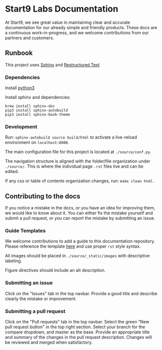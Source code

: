 # Start9 Labs Documentation

At Start9, we see great value in maintaining clear and accurate documentation for our already simple and friendly products. These docs are a continuous work-in-progress, and we welcome contributions from our partners and customers.

## Runbook

This project uses [Sphinx](https://www.sphinx-doc.org/en/master/usage/installation.html) and [Restructured Text](https://thomas-cokelaer.info/tutorials/sphinx/rest_syntax.html)

### Dependencies

Install [python3](https://docs.python-guide.org/starting/install3/osx/)

Install sphinx and dependencies:
```
brew install sphinx-doc
pip3 install sphinx-autobuild
pip3 install sphinx-book-theme
```

### Development

Run: `sphinx-autobuild source build/html` to activate a live-reload environment on `localhost:8000`.

The main configuration file for this project is located at `./source/conf.py`.

The navigation structure is aligned with the folder/file organization under `./source/`. This is where the individual page `.rst` files live and can be edited.

If any css or table of contents organization changes, run: `make clean html`.

## Contributing to the docs

If you notice a mistake in the docs, or you have an idea for improving them, we would like to know about it. You can either fix the mistake yourself and submit a pull request, or you can report the mistake by submitting an issue.

### Guide Templates

We welcome contributions to add a guide to this documentation repository. Please reference the template [here](source/contributing/template.rst) and use proper `rst` style syntax. 

All images should be placed in `./source/_static/images` with descriptive labeling. 

Figure directives should include an alt description.

### Submitting an issue

Click on the "Issues" tab in the top navbar. Provide a good title and describe clearly the mistake or improvement.

### Submitting a pull request

Click on the "Pull requests" tab in the top navbar. Select the green "New pull request button" in the top right section. Select your branch for the compare dropdown, and master as the base. Provide an appropriate title and summary of the changes in the pull request description. Changes will be reviewed and merged when satisfactory. 